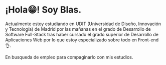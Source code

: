# ¡Hola😁! Soy Blas.

Actualmente estoy estudiando en UDIT (Universidad de Diseño, Innovación y Tecnología) de Madrid por las 
mañanas en el grado de Desarrollo de Software Full-Stack tras haber cursado el grado superior de Desarrollo
de Aplicaciones Web por lo que estoy especializado sobre todo en Front-end👌.

En busqueda de empleo para compaginarlo con mis estudios.


